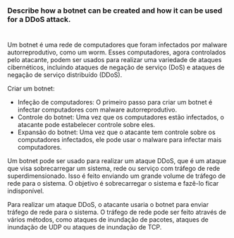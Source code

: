 ### Describe how a botnet can be created and how it can be used for a DDoS attack.

#
Um botnet é uma rede de computadores que foram infectados por malware autorreprodutivo, como um worm. Esses computadores, agora controlados pelo atacante, podem ser usados para realizar uma variedade de ataques cibernéticos, incluindo ataques de negação de serviço (DoS) e ataques de negação de serviço distribuído (DDoS).

Criar um botnet: 

- Infeção de computadores: O primeiro passo para criar um botnet é infectar computadores com malware autorreprodutivo.
- Controle do botnet: Uma vez que os computadores estão infectados, o atacante pode estabelecer controle sobre eles. 
- Expansão do botnet: Uma vez que o atacante tem controle sobre os computadores infectados, ele pode usar o malware para infectar mais computadores. 

Um botnet pode ser usado para realizar um ataque DDoS, que é um ataque que visa sobrecarregar um sistema, rede ou serviço com tráfego de rede superdimensionado. Isso é feito enviando um grande volume de tráfego de rede para o sistema. O objetivo é sobrecarregar o sistema e fazê-lo ficar indisponível.

Para realizar um ataque DDoS, o atacante usaria o botnet para enviar tráfego de rede para o sistema. O tráfego de rede pode ser feito através de vários métodos, como ataques de inundação de pacotes, ataques de inundação de UDP ou ataques de inundação de TCP.

